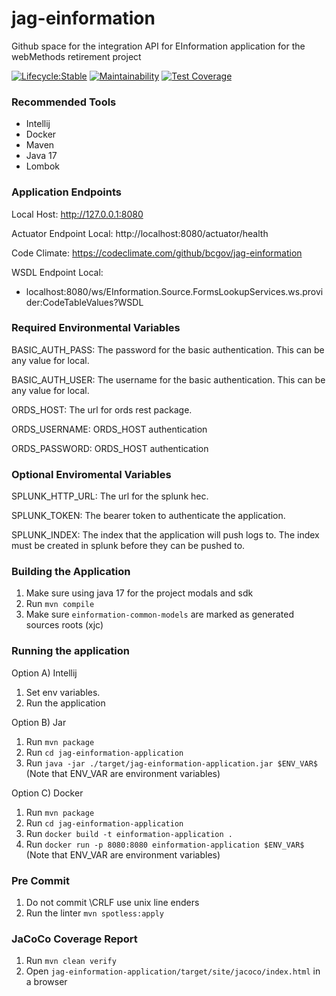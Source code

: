 # jag-einformation
Github space for the integration API for EInformation application for the webMethods retirement project

[![Lifecycle:Stable](https://img.shields.io/badge/Lifecycle-Stable-97ca00)](https://github.com/bcgov/jag-einformation)
[![Maintainability](https://api.codeclimate.com/v1/badges/a492f352f279a2d1621e/maintainability)](https://codeclimate.com/github/bcgov/jag-einformation/maintainability)
[![Test Coverage](https://api.codeclimate.com/v1/badges/a492f352f279a2d1621e/test_coverage)](https://codeclimate.com/github/bcgov/jag-einformation/test_coverage)

### Recommended Tools
* Intellij
* Docker
* Maven
* Java 17
* Lombok

### Application Endpoints

Local Host: http://127.0.0.1:8080

Actuator Endpoint Local: http://localhost:8080/actuator/health

Code Climate: https://codeclimate.com/github/bcgov/jag-einformation

WSDL Endpoint Local:
* localhost:8080/ws/EInformation.Source.FormsLookupServices.ws.provider:CodeTableValues?WSDL

### Required Environmental Variables

BASIC_AUTH_PASS: The password for the basic authentication. This can be any value for local.

BASIC_AUTH_USER: The username for the basic authentication. This can be any value for local.

ORDS_HOST: The url for ords rest package.

ORDS_USERNAME: ORDS_HOST authentication

ORDS_PASSWORD: ORDS_HOST authentication

### Optional Enviromental Variables
SPLUNK_HTTP_URL: The url for the splunk hec.

SPLUNK_TOKEN: The bearer token to authenticate the application.

SPLUNK_INDEX: The index that the application will push logs to. The index must be created in splunk
before they can be pushed to.

### Building the Application
1) Make sure using java 17 for the project modals and sdk
2) Run ```mvn compile```
3) Make sure ```einformation-common-models``` are marked as generated sources roots (xjc)

### Running the application
Option A) Intellij
1) Set env variables.
2) Run the application

Option B) Jar
1) Run ```mvn package```
2) Run ```cd jag-einformation-application```
3) Run ```java -jar ./target/jag-einformation-application.jar $ENV_VAR$```  (Note that ENV_VAR are environment variables)

Option C) Docker
1) Run ```mvn package```
2) Run ```cd jag-einformation-application```
3) Run ```docker build -t einformation-application .```
4) Run ```docker run -p 8080:8080 einformation-application $ENV_VAR$```  (Note that ENV_VAR are environment variables)

### Pre Commit
1) Do not commit \CRLF use unix line enders
2) Run the linter ```mvn spotless:apply```

### JaCoCo Coverage Report
1) Run ```mvn clean verify```
2) Open ```jag-einformation-application/target/site/jacoco/index.html``` in a browser
